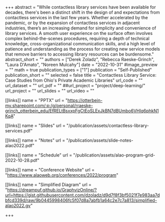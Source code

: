 +++
abstract = "While contactless library services have been available for decades, there's been a distinct shift in the design of and expectations from contactless services in the last few years. Whether accelerated by the pandemic, or by the expansion of contactless services in adjacent industries, there’s an increasing demand for simplicity and convenience of library services. A smooth user experience on the surface often involves complex behind-the-scenes procedures, requiring a depth of technical knowledge, cross-organizational communication skills, and a high level of patience and understanding as the process for creating new service models that remove barriers to accessing library resources can be burdensome."
abstract_short = ""
authors = ["Derek Zoladz", "Rebecca Raeske-Grinch", "Laura D'Amato", "Noreen Mulcahy"]
date = "2022-10-31"
#image_preview = ""
math = true
publication_types = ["1"]
publication = "Self-Published"
publication_short = ""
selected = false
title = "Contactless Library Service: Case Studies from Ohio's Private Academic Libraries"
url_code = ""
url_dataset = ""
url_pdf = ""
##url_project = "project/deep-learning/"
url_project = "" 
url_slides = ""
url_video = ""

[[links]]
name = "PPTX"
url = "https://otterbein-my.sharepoint.com/:p:/g/personal/rraeske-grinch_otterbein_edu/EfRELtBsxxpFgCtEoSLExJkBN7dBUmbo6VHIq6phkN1KqA"

[[links]]
name = "Slides"
url = "/publication/assets/contactless-library-services.pdf"

[[links]]
name = "Notes"
url = "/publication/assets/slide-notes-alao2022.pdf"

[[links]]
name = "Schedule"
url = "/publication/assets/alao-program-grid-2022-10-28.pdf"

[[links]]
name = "Conference Website"
url = "https://www.alaoweb.org/conferences/2022/program"

[[links]]
name = "Simplified Diagram"
url = "https://dreampuf.github.io/GraphvizOnline/?url=https://gist.githubusercontent.com/dzoladz/d9d7f8f3bf5021f7e983aa7dbfcd339d/raw/9b0445998406fc5f07d8a7abfb1a64c2e7c7a813/simplified-alao2022.gv"

+++
